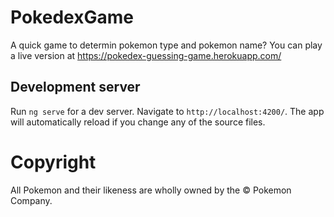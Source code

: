 # PokedexGame

A quick game to determin pokemon type and pokemon name? You can play a live version at https://pokedex-guessing-game.herokuapp.com/

## Development server

Run `ng serve` for a dev server. Navigate to `http://localhost:4200/`. The app will automatically reload if you change any of the source files.

# Copyright

All Pokemon and their likeness are wholly owned by the &copy; Pokemon Company.
